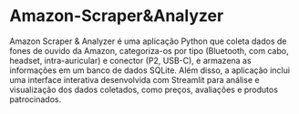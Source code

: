 # Amazon-Scraper&Analyzer
 Amazon Scraper & Analyzer é uma aplicação Python que coleta dados de fones de ouvido da Amazon, categoriza-os por tipo (Bluetooth, com cabo, headset, intra-auricular) e conector (P2, USB-C), e armazena as informações em um banco de dados SQLite. Além disso, a aplicação inclui uma interface interativa desenvolvida com Streamlit para análise e visualização dos dados coletados, como preços, avaliações e produtos patrocinados.
